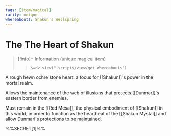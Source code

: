 ```yaml
---
tags: [item/magical]
rarity: unique
whereabouts: Shakun's Wellspring
---
```

# The The Heart of Shakun
>[!info]+ Information
> (unique magical item)
>> `$=dv.view("_scripts/view/get_Whereabouts")`

A rough hewn ochre stone heart, a focus for [[Shakun]]'s power in the mortal realm. 

Allows the maintenance of the web of illusions that protects [[Dunmar]]'s eastern border from enemies. 

Must remain in the [[Red Mesa]], the physical embodiment of [[Shakun]] in this world, in order to function as the heartbeat of the [[Shakun Mystai]] and allow Dunmari's protections to be maintained. 

%%SECRET[1]%%